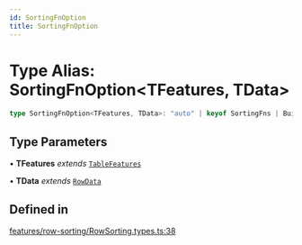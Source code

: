 ```yaml
---
id: SortingFnOption
title: SortingFnOption
---
```


# Type Alias: SortingFnOption\<TFeatures, TData\>

```ts
type SortingFnOption<TFeatures, TData>: "auto" | keyof SortingFns | BuiltInSortingFn | SortingFn<TFeatures, TData>;
```

## Type Parameters

• **TFeatures** *extends* [`TableFeatures`](../interfaces/tablefeatures.md)

• **TData** *extends* [`RowData`](rowdata.md)

## Defined in

[features/row-sorting/RowSorting.types.ts:38](https://github.com/TanStack/table/blob/b1e6b79157b0debc7222660572b06c8b857f4605/packages/table-core/src/features/row-sorting/RowSorting.types.ts#L38)
